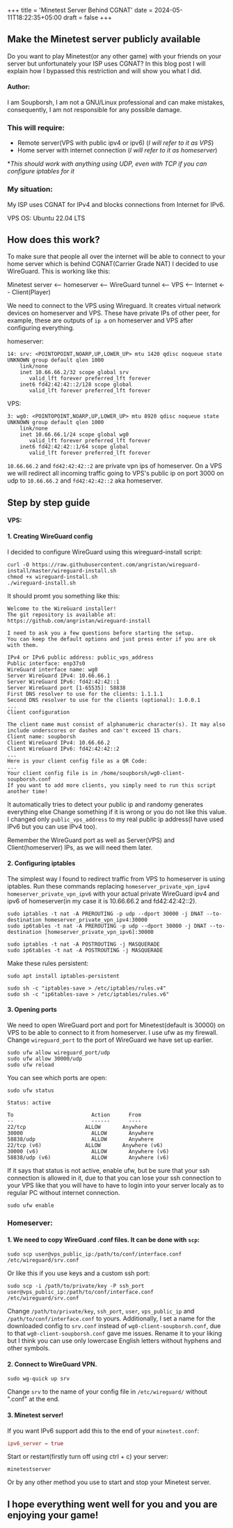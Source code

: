 +++
title = 'Minetest Server Behind CGNAT'
date = 2024-05-11T18:22:35+05:00
draft = false
+++

## Make the Minetest server publicly available

Do you want to play Minetest(or any other game) with your friends on your server but unfortunately your ISP uses CGNAT? In this blog post I will explain how I bypassed this restriction and will show you what I did.

#### Author:
I am Soupborsh, I am not a GNU/Linux professional and can make mistakes, consequently, I am not responsible for any possible damage.

### This will require:
- Remote server(VPS with public ipv4 or ipv6) (*I will refer to it as VPS*)
- Home server with internet connection (*I will refer to it as homeserver*)

**This should work with anything using UDP, even with TCP if you can configure iptables for it*

### My situation:
My ISP uses CGNAT for IPv4 and blocks connections from Internet for IPv6.

VPS OS: Ubuntu 22.04 LTS

## How does this work?

To make sure that people all over the internet will be able to connect to your home server which is behind CGNAT(Carrier Grade NAT) I decided to use WireGuard. This is working like this:

Minetest server <-- homeserver <-- WireGuard tunnel <-- VPS <-- Internet <-- Client(Player)

We need to connect to the VPS using Wireguard. It creates virtual network devices on homeserver and VPS. These have private IPs of other peer, for example, these are outputs of
```ip a``` on homeserver and VPS after configuring everything.

homeserver:
```shell
14: srv: <POINTOPOINT,NOARP,UP,LOWER_UP> mtu 1420 qdisc noqueue state UNKNOWN group default qlen 1000
    link/none 
    inet 10.66.66.2/32 scope global srv
       valid_lft forever preferred_lft forever
    inet6 fd42:42:42::2/128 scope global 
       valid_lft forever preferred_lft forever
```
VPS:
```shell
3: wg0: <POINTOPOINT,NOARP,UP,LOWER_UP> mtu 8920 qdisc noqueue state UNKNOWN group default qlen 1000
    link/none 
    inet 10.66.66.1/24 scope global wg0
       valid_lft forever preferred_lft forever
    inet6 fd42:42:42::1/64 scope global 
       valid_lft forever preferred_lft forever
```

```10.66.66.2``` and ```fd42:42:42::2``` are private vpn ips of homeserver. On a VPS we will redirect all incoming traffic going to VPS's public ip on port 3000 on udp to ```10.66.66.2``` and ```fd42:42:42::2``` aka homeserver.

## Step by step guide

#### VPS:

#### 1. Creating WireGuard config

 I decided to configure WireGuard using this wireguard-install script:
```shell
curl -O https://raw.githubusercontent.com/angristan/wireguard-install/master/wireguard-install.sh
chmod +x wireguard-install.sh
./wireguard-install.sh
```

It should promt you something like this:

```shell
Welcome to the WireGuard installer!
The git repository is available at: https://github.com/angristan/wireguard-install

I need to ask you a few questions before starting the setup.
You can keep the default options and just press enter if you are ok with them.

IPv4 or IPv6 public address: public_vps_address
Public interface: enp37s0
WireGuard interface name: wg0
Server WireGuard IPv4: 10.66.66.1
Server WireGuard IPv6: fd42:42:42::1
Server WireGuard port [1-65535]: 58838
First DNS resolver to use for the clients: 1.1.1.1
Second DNS resolver to use for the clients (optional): 1.0.0.1
...
Client configuration

The client name must consist of alphanumeric character(s). It may also include underscores or dashes and can't exceed 15 chars.
Client name: soupborsh
Client WireGuard IPv4: 10.66.66.2
Client WireGuard IPv6: fd42:42:42::2
...
Here is your client config file as a QR Code:
...
Your client config file is in /home/soupborsh/wg0-client-soupborsh.conf
If you want to add more clients, you simply need to run this script another time!
```
It automatically tries to detect your public ip and randomy generates everything else
Change something if it is wrong or you do not like this value. I changed only ```public_vps_address``` to my real public ip address(I have used IPv6 but you can use IPv4 too). 

Remember the WireGuard port as well as Server(VPS) and Client(homeserver) IPs, as we will need them later.

#### 2. Configuring iptables

The simplest way I found to redirect traffic from VPS to homeserver is using iptables. Run these commands replacing ```homeserver_private_vpn_ipv4``` ```homeserver_private_vpn_ipv6``` with your actual private WireGuard ipv4 and ipv6 of homeserver(in my case it is 10.66.66.2 and fd42:42:42::2).

```shell
sudo iptables -t nat -A PREROUTING -p udp --dport 30000 -j DNAT --to-destination homeserver_private_vpn_ipv4:30000
sudo ip6tables -t nat -A PREROUTING -p udp --dport 30000 -j DNAT --to-destination [homeserver_private_vpn_ipv6]:30000
```

```shell
sudo iptables -t nat -A POSTROUTING -j MASQUERADE
sudo ip6tables -t nat -A POSTROUTING -j MASQUERADE
```

Make these rules persistent:

```shell
sudo apt install iptables-persistent
```

```shell
sudo sh -c "iptables-save > /etc/iptables/rules.v4"
sudo sh -c "ip6tables-save > /etc/iptables/rules.v6"
```

#### 3. Opening ports

We need to open WireGuard port and port for Minetest(default is 30000) on VPS to be able to connect to it from homeserver. I use ufw as my firewall. Change ```wireguard_port``` to the port of WireGuard we have set up earlier.

```shell
sudo ufw allow wireguard_port/udp
sudo ufw allow 30000/udp
sudo ufw reload
```
You can see which ports are open:
```shell
sudo ufw status
```

```shell
Status: active

To                         Action      From
--                         ------      ----
22/tcp                   ALLOW       Anywhere                  
30000                      ALLOW       Anywhere                  
58838/udp                  ALLOW       Anywhere                  
22/tcp (v6)              ALLOW       Anywhere (v6)             
30000 (v6)                 ALLOW       Anywhere (v6)             
58838/udp (v6)             ALLOW       Anywhere (v6)
```

If it says that status is not active, enable ufw, but be sure that your ssh connection is allowed in it, due to that you can lose your ssh connection to your VPS like that you will have to have to login into your server localy as to regular PC without internet connection.

```shell
sudo ufw enable
```

### Homeserver:
#### 1. We need to copy WireGuard .conf files. It can be done with ```scp```:

```shell
sudo scp user@vps_public_ip:/path/to/conf/interface.conf /etc/wireguard/srv.conf
```
Or like this if you use keys and a custom ssh port:
```shell
sudo scp -i /path/to/private/key -P ssh_port user@vps_public_ip:/path/to/conf/interface.conf /etc/wireguard/srv.conf
```
Change ```/path/to/private/key```, ```ssh_port```, ```user```, ```vps_public_ip``` and ```/path/to/conf/interface.conf``` to yours. Additionally, I set a name for the downloaded config to ```srv.conf``` instead of ```wg0-client-soupborsh.conf```, due to that ```wg0-client-soupborsh.conf``` gave me issues. Rename it to your liking but I think you can use only lowercase English letters without hyphens and other symbols.

#### 2. Connect to WireGuard VPN.

```shell
sudo wg-quick up srv
```
Change ```srv``` to the name of your config file in ```/etc/wireguard/``` without ".conf" at the end.

#### 3. Minetest server!

If you want IPv6 support add this to the end of your ```minetest.conf```:

```toml
ipv6_server = true
```

Start or restart(firstly turn off using ctrl + c) your server:
```shell
minetestserver
```
Or by any other method you use to start and stop your Minetest server.

## I hope everything went well for you and you are enjoying your game!
